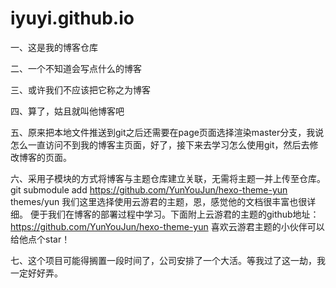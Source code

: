
# iyuyi.github.io

一、这是我的博客仓库

二、一个不知道会写点什么的博客

三、或许我们不应该把它称之为博客

四、算了，姑且就叫他博客吧

五、原来把本地文件推送到git之后还需要在page页面选择渲染master分支，我说怎么一直访问不到我的博客主页面，好了，接下来去学习怎么使用git，然后去修改博客的页面。

六、采用子模块的方式将博客与主题仓库建立关联，无需将主题一并上传至仓库。
git submodule add https://github.com/YunYouJun/hexo-theme-yun themes/yun
我们这里选择使用云游君的主题，恩，感觉他的文档很丰富也很详细。
便于我们在博客的部署过程中学习。下面附上云游君的主题的github地址：
https://github.com/YunYouJun/hexo-theme-yun
喜欢云游君主题的小伙伴可以给他点个star！

七、这个项目可能得搁置一段时间了，公司安排了一个大活。等我过了这一劫，我一定好好弄。
